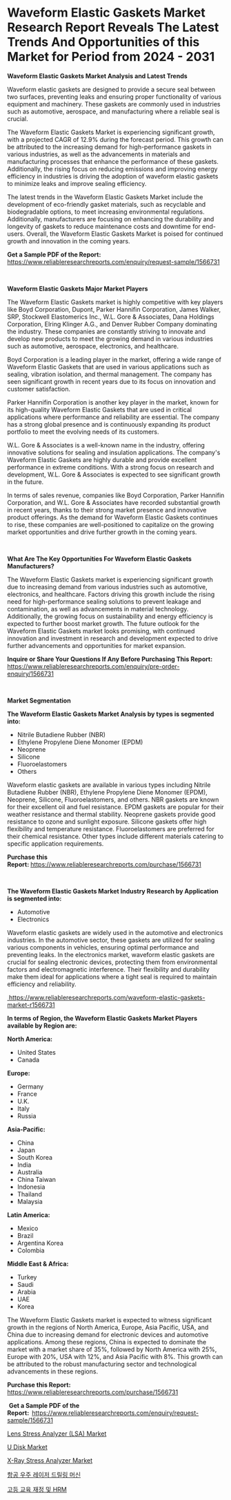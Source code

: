<p><h1>Waveform Elastic Gaskets Market Research Report Reveals The Latest Trends And Opportunities of this Market for Period from 2024 - 2031</h1></p><p><strong>Waveform Elastic Gaskets Market Analysis and Latest Trends</strong></p>
<p><p>Waveform elastic gaskets are designed to provide a secure seal between two surfaces, preventing leaks and ensuring proper functionality of various equipment and machinery. These gaskets are commonly used in industries such as automotive, aerospace, and manufacturing where a reliable seal is crucial.</p><p>The Waveform Elastic Gaskets Market is experiencing significant growth, with a projected CAGR of 12.9% during the forecast period. This growth can be attributed to the increasing demand for high-performance gaskets in various industries, as well as the advancements in materials and manufacturing processes that enhance the performance of these gaskets. Additionally, the rising focus on reducing emissions and improving energy efficiency in industries is driving the adoption of waveform elastic gaskets to minimize leaks and improve sealing efficiency.</p><p>The latest trends in the Waveform Elastic Gaskets Market include the development of eco-friendly gasket materials, such as recyclable and biodegradable options, to meet increasing environmental regulations. Additionally, manufacturers are focusing on enhancing the durability and longevity of gaskets to reduce maintenance costs and downtime for end-users. Overall, the Waveform Elastic Gaskets Market is poised for continued growth and innovation in the coming years.</p></p>
<p><strong>Get a Sample PDF of the Report:&nbsp;</strong> <a href="https://www.reliableresearchreports.com/enquiry/request-sample/1566731">https://www.reliableresearchreports.com/enquiry/request-sample/1566731</a></p>
<p>&nbsp;</p>
<p><strong>Waveform Elastic Gaskets Major Market Players</strong></p>
<p><p>The Waveform Elastic Gaskets market is highly competitive with key players like Boyd Corporation, Dupont, Parker Hannifin Corporation, James Walker, SRP, Stockwell Elastomerics Inc., W.L. Gore & Associates, Dana Holdings Corporation, Elring Klinger A.G., and Denver Rubber Company dominating the industry. These companies are constantly striving to innovate and develop new products to meet the growing demand in various industries such as automotive, aerospace, electronics, and healthcare.</p><p>Boyd Corporation is a leading player in the market, offering a wide range of Waveform Elastic Gaskets that are used in various applications such as sealing, vibration isolation, and thermal management. The company has seen significant growth in recent years due to its focus on innovation and customer satisfaction.</p><p>Parker Hannifin Corporation is another key player in the market, known for its high-quality Waveform Elastic Gaskets that are used in critical applications where performance and reliability are essential. The company has a strong global presence and is continuously expanding its product portfolio to meet the evolving needs of its customers.</p><p>W.L. Gore & Associates is a well-known name in the industry, offering innovative solutions for sealing and insulation applications. The company's Waveform Elastic Gaskets are highly durable and provide excellent performance in extreme conditions. With a strong focus on research and development, W.L. Gore & Associates is expected to see significant growth in the future.</p><p>In terms of sales revenue, companies like Boyd Corporation, Parker Hannifin Corporation, and W.L. Gore & Associates have recorded substantial growth in recent years, thanks to their strong market presence and innovative product offerings. As the demand for Waveform Elastic Gaskets continues to rise, these companies are well-positioned to capitalize on the growing market opportunities and drive further growth in the coming years.</p></p>
<p>&nbsp;</p>
<p><strong>What Are The Key Opportunities For Waveform Elastic Gaskets Manufacturers?</strong></p>
<p><p>The Waveform Elastic Gaskets market is experiencing significant growth due to increasing demand from various industries such as automotive, electronics, and healthcare. Factors driving this growth include the rising need for high-performance sealing solutions to prevent leakage and contamination, as well as advancements in material technology. Additionally, the growing focus on sustainability and energy efficiency is expected to further boost market growth. The future outlook for the Waveform Elastic Gaskets market looks promising, with continued innovation and investment in research and development expected to drive further advancements and opportunities for market expansion.</p></p>
<p><strong>Inquire or Share Your Questions If Any Before Purchasing This Report:</strong> <a href="https://www.reliableresearchreports.com/enquiry/pre-order-enquiry/1566731">https://www.reliableresearchreports.com/enquiry/pre-order-enquiry/1566731</a></p>
<p>&nbsp;</p>
<p><strong>Market Segmentation</strong></p>
<p><strong>The Waveform Elastic Gaskets Market Analysis by types is segmented into:</strong></p>
<p><ul><li>Nitrile Butadiene Rubber (NBR)</li><li>Ethylene Propylene Diene Monomer (EPDM)</li><li>Neoprene</li><li>Silicone</li><li>Fluoroelastomers</li><li>Others</li></ul></p>
<p><p>Waveform elastic gaskets are available in various types including Nitrile Butadiene Rubber (NBR), Ethylene Propylene Diene Monomer (EPDM), Neoprene, Silicone, Fluoroelastomers, and others. NBR gaskets are known for their excellent oil and fuel resistance. EPDM gaskets are popular for their weather resistance and thermal stability. Neoprene gaskets provide good resistance to ozone and sunlight exposure. Silicone gaskets offer high flexibility and temperature resistance. Fluoroelastomers are preferred for their chemical resistance. Other types include different materials catering to specific application requirements.</p></p>
<p><strong>Purchase this Report:&nbsp;</strong><a href="https://www.reliableresearchreports.com/purchase/1566731">https://www.reliableresearchreports.com/purchase/1566731</a></p>
<p>&nbsp;</p>
<p><strong>The Waveform Elastic Gaskets Market Industry Research by Application is segmented into:</strong></p>
<p><ul><li>Automotive</li><li>Electronics</li></ul></p>
<p><p>Waveform elastic gaskets are widely used in the automotive and electronics industries. In the automotive sector, these gaskets are utilized for sealing various components in vehicles, ensuring optimal performance and preventing leaks. In the electronics market, waveform elastic gaskets are crucial for sealing electronic devices, protecting them from environmental factors and electromagnetic interference. Their flexibility and durability make them ideal for applications where a tight seal is required to maintain efficiency and reliability.</p></p>
<p><a href="https://www.reliableresearchreports.com/waveform-elastic-gaskets-market-r1566731">&nbsp;https://www.reliableresearchreports.com/waveform-elastic-gaskets-market-r1566731</a></p>
<p><strong>In terms of Region, the Waveform Elastic Gaskets Market Players available by Region are:</strong></p>
<p>
    <p> <strong> North America: </strong>
        <ul>
            <li>United States</li>
            <li>Canada</li>
        </ul>
        </p> 
    <p> <strong> Europe: </strong>
        <ul>
            <li>Germany</li>
            <li>France</li>
            <li>U.K.</li>
            <li>Italy</li>
            <li>Russia</li>
        </ul>
        </p> 
    <p> <strong> Asia-Pacific: </strong>
        <ul>
            <li>China</li>
            <li>Japan</li>
            <li>South Korea</li>
            <li>India</li>
            <li>Australia</li>
            <li>China Taiwan</li>
            <li>Indonesia</li>
            <li>Thailand</li>
            <li>Malaysia</li>
        </ul>
        </p> 
    <p> <strong> Latin America: </strong>
        <ul>
            <li>Mexico</li>
            <li>Brazil</li>
            <li>Argentina Korea</li>
            <li>Colombia</li>
        </ul>
        </p> 
    <p> <strong> Middle East & Africa: </strong>
        <ul>
            <li>Turkey</li>
            <li>Saudi</li>
            <li>Arabia</li>
            <li>UAE</li>
            <li>Korea</li>
        </ul>
    </p>
    </p>
<p><p>The Waveform Elastic Gaskets market is expected to witness significant growth in the regions of North America, Europe, Asia Pacific, USA, and China due to increasing demand for electronic devices and automotive applications. Among these regions, China is expected to dominate the market with a market share of 35%, followed by North America with 25%, Europe with 20%, USA with 12%, and Asia Pacific with 8%. This growth can be attributed to the robust manufacturing sector and technological advancements in these regions.</p></p>
<p><strong>Purchase this Report: </strong><a href="https://www.reliableresearchreports.com/purchase/1566731">https://www.reliableresearchreports.com/purchase/1566731</a></p>
<p>&nbsp;<strong>Get a Sample PDF of the Report:&nbsp;&nbsp;</strong><a href="https://www.reliableresearchreports.com/enquiry/request-sample/1566731">https://www.reliableresearchreports.com/enquiry/request-sample/1566731</a></p>
<p><strong></strong></p>
<p><p><a href="https://github.com/mabutironaldo/Market-Research-Report-List-4/blob/main/lens-stress-analyzer-lsa-market.md">Lens Stress Analyzer (LSA) Market</a></p><p><a href="https://issuu.com/reportprime-2/docs/u-disk-market-size-2030.pptx">U Disk Market</a></p><p><a href="https://github.com/Paul14Anderson63/Market-Research-Report-List-4/blob/main/x-ray-stress-analyzer-market.md">X-Ray Stress Analyzer Market</a></p><p><a href="https://github.com/hxzi07639916/Market-Research-Report-List-2/blob/main/894703884677.md">항공 우주 레이저 드릴링 머신</a></p><p><a href="https://github.com/marufmohassin05/Market-Research-Report-List-1/blob/main/859563083821.md">고등 교육 재정 및 HRM</a></p></p>